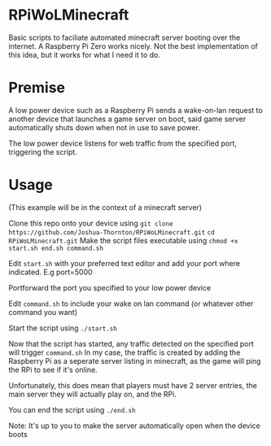 # RPiWoLMinecraft
 Basic scripts to faciliate automated minecraft server booting over the internet. A Raspberry Pi Zero works nicely.
 Not the best implementation of this idea, but it works for what I need it to do.

 # Premise
 A low power device such as a Raspberry Pi sends a wake-on-lan request to another device that launches a game server on boot,
 said game server automatically shuts down when not in use to save power.

 The low power device listens for web traffic from the specified port, triggering the script.

# Usage
(This example will be in the context of a minecraft server)

Clone this repo onto your device using ```git clone https://github.com/Joshua-Thornton/RPiWoLMinecraft.git```
```cd RPiWoLMinecraft.git```
Make the script files executable using ```chmod +x start.sh end.sh command.sh```

Edit ```start.sh``` with your preferred text editor and add your port where indicated. E.g port=5000

Portforward the port you specified to your low power device

Edit ```command.sh``` to include your wake on lan command (or whatever other command you want)

Start the script using ```./start.sh```

Now that the script has started, any traffic detected on the specified port will trigger ```command.sh```
In my case, the traffic is created by adding the Raspberry Pi as a seperate server listing in minecraft, as the game will ping the RPi to see if it's online.

Unfortunately, this does mean that players must have 2 server entries, the main server they will actually play on, and the RPi.

You can end the script using ```./end.sh```

Note: It's up to you to make the server automatically open when the device boots
